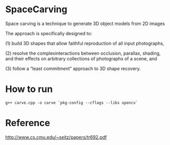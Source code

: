 # SpaceCarving



Space carving is a technique to generate 3D object models from 2D images 


The approach is specifically designed to:

(1) build 3D shapes that allow faithful reproduction of all input photographs, 

(2) resolve the complexinteractions between occlusion, parallax, shading, and their effects on arbitrary collections of photographs of a scene, and

(3) follow a “least commitment” approach to 3D shape recovery.


# How to run

``` g++ carve.cpp -o carve `pkg-config --cflags --libs opencv` ```



# Reference

http://www.cs.cmu.edu/~seitz/papers/tr692.pdf
